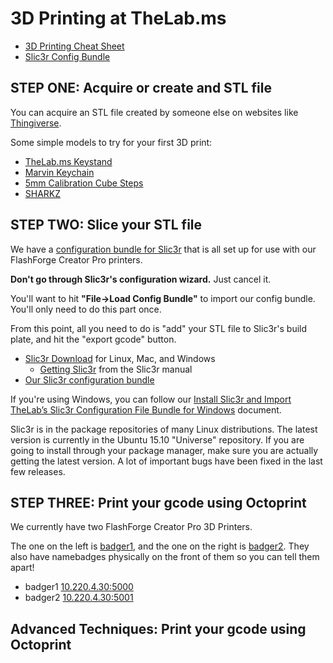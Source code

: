 # 3D Printing at TheLab.ms

 * [3D Printing Cheat Sheet](https://github.com/TheLab-ms/3d-printing/wiki/TheLab.ms's-3D-Printing-Cheat-Sheet)
 * [Slic3r Config Bundle](https://github.com/TheLab-ms/3d-printing/blob/master/Slic3r_config_bundle.ini)
 
 
 ## **STEP ONE**: Acquire or create and STL file

You can acquire an STL file created by someone else on websites like [Thingiverse](http://thingiverse.com).

Some simple models to try for your first 3D print:

 * [TheLab.ms Keystand](http://www.thingiverse.com/thing:1199757)
 * [Marvin Keychain](http://www.thingiverse.com/thing:215703)
 * [5mm Calibration Cube Steps](http://www.thingiverse.com/thing:24238)
 * [SHARKZ](http://www.thingiverse.com/thing:910216)

## **STEP TWO**: Slice your STL file

We have a [configuration bundle for Slic3r](https://github.com/TheLab-ms/3d-printing/blob/master/Slic3r_config_bundle.ini) that is all set up for use with our FlashForge Creator Pro printers.  

**Don't go through Slic3r's configuration wizard.**  Just cancel it.  

You'll want to hit **"File->Load Config Bundle"** to import our config bundle.  You'll only need to do this part once.

From this point, all you need to do is "add" your STL file to Slic3r's build plate, and hit the "export gcode" button.

 * [Slic3r Download](http://slic3r.org/download) for Linux, Mac, and Windows
      * [Getting Slic3r](http://manual.slic3r.org/getting-slic3r/getting-slic3r) from the Slic3r manual
 * [Our Slic3r configuration bundle](https://raw.githubusercontent.com/TheLab-ms/3d-printing/master/Slic3r_config_bundle.ini)

If you're using Windows, you can follow our [Install Slic3r and Import TheLab’s Slic3r Configuration File Bundle for Windows](https://github.com/TheLab-ms/3d-printing/blob/master/Install%20Slic3r%20and%20Import%20TheLab%E2%80%99s%20Slic3r%20Configuration%20File%20Bundle%20for%20Windows.pdf) document.

Slic3r is in the package repositories of many Linux distributions.  The latest version is currently in the Ubuntu 15.10 "Universe" repository.  If you are going to install through your package manager, make sure you are actually getting the latest version.  A lot of important bugs have been fixed in the last few releases.

## **STEP THREE**: Print your gcode using Octoprint

We currently have two FlashForge Creator Pro 3D Printers.  

The one on the left is [badger1](https://badger1.thelab.lan/), and the one on the right is [badger2](https://badger2.thelab.lan/). They also have namebadges physically on the front of them so you can tell them apart!

 * badger1 [10.220.4.30:5000](http://10.220.4.30:5000)
 * badger2 [10.220.4.30:5001](http://10.220.4.30:5001)
 
 
 ## **Advanced Techniques**: Print your gcode using Octoprint
 
 

